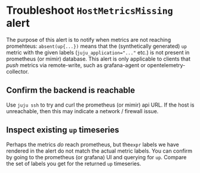# Troubleshoot `HostMetricsMissing` alert

The purpose of this alert is to notify when metrics are not reaching promehteus: `absent(up{...})` means that
the (synthetically generated) `up` metric with the given labels (`juju_application="..."` etc.) is not present in prometheus (or mimir) database.
This alert is only applicable to clients that _push_ metrics via remote-write, such as grafana-agent or opentelemetry-collector.

## Confirm the backend is reachable
Use `juju ssh` to try and curl the prometheus (or mimir) api URL.
If the host is unreachable, then this may indicate a network / firewall issue.

## Inspect existing `up` timeseries
Perhaps the metrics *do* reach prometheus, but the`expr` labels we have rendered in the alert do not match the actual metric labels.
You can confirm by going to the prometheus (or grafana) UI and querying for `up`.
Compare the set of labels you get for the returned `up` timeseries.

